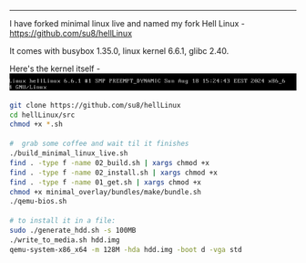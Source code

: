
---

I have forked minimal linux live and named my fork Hell Linux - https://github.com/su8/hellLinux

It comes with busybox 1.35.0, linux kernel 6.6.1, glibc 2.40.

Here's the kernel itself - ![](img/file/helllinux/pic.png)

```bash
git clone https://github.com/su8/hellLinux
cd hellLinux/src
chmod +x *.sh

#  grab some coffee and wait til it finishes
./build_minimal_linux_live.sh
find . -type f -name 02_build.sh | xargs chmod +x
find . -type f -name 02_install.sh | xargs chmod +x
find . -type f -name 01_get.sh | xargs chmod +x
chmod +x minimal_overlay/bundles/make/bundle.sh
./qemu-bios.sh

# to install it in a file:
sudo ./generate_hdd.sh -s 100MB
./write_to_media.sh hdd.img
qemu-system-x86_x64 -m 128M -hda hdd.img -boot d -vga std
```
